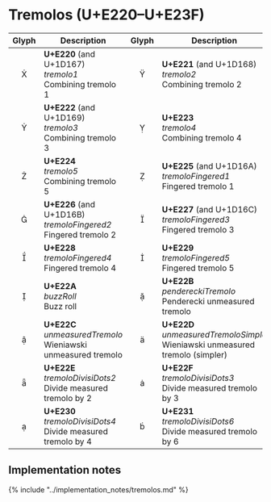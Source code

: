 Tremolos (U+E220–U+E23F)
========================

| **Glyph** | **Description** | **Glyph** | **Description**
| :-------: | --------------- | :-------: | ---------------
|<span class="bravura_large">&#xe220;</span> | **U+E220** (and U+1D167)<br/>*tremolo1*<br/>Combining tremolo 1 | <span class="bravura_large">&#xe221;</span> | **U+E221** (and U+1D168)<br/>*tremolo2*<br/>Combining tremolo 2
|<span class="bravura_large">&#xe222;</span> | **U+E222** (and U+1D169)<br/>*tremolo3*<br/>Combining tremolo 3 | <span class="bravura_large">&#xe223;</span> | **U+E223**<br/>*tremolo4*<br/>Combining tremolo 4
|<span class="bravura_large">&#xe224;</span> | **U+E224**<br/>*tremolo5*<br/>Combining tremolo 5 | <span class="bravura_large">&#xe225;</span> | **U+E225** (and U+1D16A)<br/>*tremoloFingered1*<br/>Fingered tremolo 1
|<span class="bravura_large">&#xe226;</span> | **U+E226** (and U+1D16B)<br/>*tremoloFingered2*<br/>Fingered tremolo 2 | <span class="bravura_large">&#xe227;</span> | **U+E227** (and U+1D16C)<br/>*tremoloFingered3*<br/>Fingered tremolo 3
|<span class="bravura_large">&#xe228;</span> | **U+E228**<br/>*tremoloFingered4*<br/>Fingered tremolo 4 | <span class="bravura_large">&#xe229;</span> | **U+E229**<br/>*tremoloFingered5*<br/>Fingered tremolo 5
|<span class="bravura_large">&#xe22a;</span> | **U+E22A**<br/>*buzzRoll*<br/>Buzz roll | <span class="bravura_large">&#xe22b;</span> | **U+E22B**<br/>*pendereckiTremolo*<br/>Penderecki unmeasured tremolo
|<span class="bravura_large">&#xe22c;</span> | **U+E22C**<br/>*unmeasuredTremolo*<br/>Wieniawski unmeasured tremolo | <span class="bravura_large">&#xe22d;</span> | **U+E22D**<br/>*unmeasuredTremoloSimple*<br/>Wieniawski unmeasured tremolo (simpler)
|<span class="bravura_large">&#xe22e;</span> | **U+E22E**<br/>*tremoloDivisiDots2*<br/>Divide measured tremolo by 2 | <span class="bravura_large">&#xe22f;</span> | **U+E22F**<br/>*tremoloDivisiDots3*<br/>Divide measured tremolo by 3
|<span class="bravura_large">&#xe230;</span> | **U+E230**<br/>*tremoloDivisiDots4*<br/>Divide measured tremolo by 4 | <span class="bravura_large">&#xe231;</span> | **U+E231**<br/>*tremoloDivisiDots6*<br/>Divide measured tremolo by 6

Implementation notes
---------------------

{% include "../implementation_notes/tremolos.md" %}